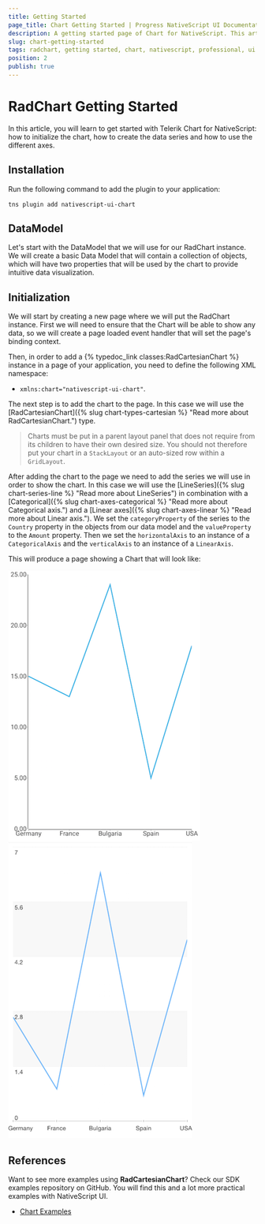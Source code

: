 ```yaml
---
title: Getting Started
page_title: Chart Getting Started | Progress NativeScript UI Documentation
description: A getting started page of Chart for NativeScript. This article explains what are the steps to create a chart instance from scratch.
slug: chart-getting-started
tags: radchart, getting started, chart, nativescript, professional, ui
position: 2
publish: true
---
```


# RadChart Getting Started
In this article, you will learn to get started with Telerik Chart for NativeScript: how to initialize the chart, how to create the data series and how to use the different axes.

## Installation
Run the following command to add the plugin to your application:

```
tns plugin add nativescript-ui-chart
```

## DataModel
Let's start with the DataModel that we will use for our RadChart instance. We will create a basic Data Model that will contain a collection of objects, which will have two properties that will be used by the chart to provide intuitive data visualization.

<snippet id='categorical-source'/>

## Initialization
We will start by creating a new page where we will put the RadChart instance. First we will need to ensure that the Chart will be able to show any data, so we will create a page loaded event handler that will set the page's binding context.  

Then, in order to add a {% typedoc_link classes:RadCartesianChart %} instance in a page of your application, you need to define the following XML namespace:

- `xmlns:chart="nativescript-ui-chart"`.

The next step is to add the chart to the page. In this case we will use the [RadCartesianChart]({% slug chart-types-cartesian %} "Read more about RadCartesianChart.") type.

> Charts must be put in a parent layout panel that does not require from its children to have their own desired size. You should not therefore put your chart in a `StackLayout` or an auto-sized row within a `GridLayout`.

After adding the chart to the page we need to add the series we will use in order to show the chart. In this case we will use the [LineSeries]({% slug chart-series-line %} "Read more about LineSeries") in combination with a [Categorical]({% slug chart-axes-categorical %} "Read more about Categorical axis.") and a [Linear axes]({% slug chart-axes-linear %} "Read more about Linear axis."). We set the `categoryProperty` of the series to the `Country` property in the objects from our data model and the `valueProperty` to the `Amount` property.
Then we set the `horizontalAxis` to an instance of a `CategoricalAxis` and the `verticalAxis` to an instance of a `LinearAxis`.

<snippet id='line-series'/>

This will produce a page showing a Chart that will look like:

![TelerikUI-Chart-Getting-Started](../../img/ns_ui/chart-getting-started-android.png "Android")  ![TelerikUI-Chart-Getting-Started](../../img/ns_ui/chart-getting-started-ios.png "iOS")

## References
Want to see more examples using **RadCartesianChart**?
Check our SDK examples repository on GitHub. You will find this and a lot more practical examples with NativeScript UI.

* [Chart Examples](https://github.com/telerik/nativescript-ui-samples/tree/master/chart/app/examples)
